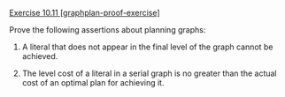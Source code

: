 [Exercise 10.11 \[graphplan-proof-exercise\]](10-11/)

Prove the following assertions about
planning graphs:

1.  A literal that does not appear in the final level of the graph
    cannot be achieved.

2.  The level cost of a literal in a serial graph is no greater than the
    actual cost of an optimal plan for achieving it.

